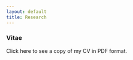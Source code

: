```yaml
---
layout: default
title: Research
---
```


### Vitae

Click here to see a copy of my CV in PDF format. 